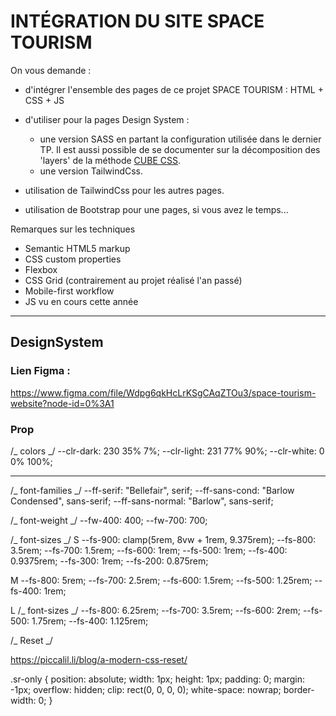 # INTÉGRATION DU SITE SPACE TOURISM

On vous demande :

- d'intégrer l'ensemble des pages de ce projet SPACE TOURISM : HTML + CSS + JS

- d'utiliser pour la pages Design System :
  - une version SASS en partant la configuration utilisée dans le dernier TP.
    Il est aussi possible de se documenter sur la décomposition des 'layers' de la méthode [CUBE CSS](https://cube.fyi).
  - une version TailwindCss.
- utilisation de TailwindCss pour les autres pages.
- utilisation de Bootstrap pour une pages, si vous avez le temps...

Remarques sur les techniques

- Semantic HTML5 markup
- CSS custom properties
- Flexbox
- CSS Grid (contrairement au projet réalisé l'an passé)
- Mobile-first workflow
- JS vu en cours cette année

---

## DesignSystem

### Lien Figma :

https://www.figma.com/file/Wdpg6qkHcLrKSgCAqZTOu3/space-tourism-website?node-id=0%3A1

### Prop

/_ colors _/
--clr-dark: 230 35% 7%;
--clr-light: 231 77% 90%;
--clr-white: 0 0% 100%;

---

/_ font-families _/
--ff-serif: "Bellefair", serif;
--ff-sans-cond: "Barlow Condensed", sans-serif;
--ff-sans-normal: "Barlow", sans-serif;

/_ font-weight _/
--fw-400: 400;
--fw-700: 700;

/_ font-sizes _/
S
--fs-900: clamp(5rem, 8vw + 1rem, 9.375rem);
--fs-800: 3.5rem;
--fs-700: 1.5rem;
--fs-600: 1rem;
--fs-500: 1rem;
--fs-400: 0.9375rem;
--fs-300: 1rem;
--fs-200: 0.875rem;

M
--fs-800: 5rem;
--fs-700: 2.5rem;
--fs-600: 1.5rem;
--fs-500: 1.25rem;
--fs-400: 1rem;

L
/_ font-sizes _/
--fs-800: 6.25rem;
--fs-700: 3.5rem;
--fs-600: 2rem;
--fs-500: 1.75rem;
--fs-400: 1.125rem;

/_ Reset _/

https://piccalil.li/blog/a-modern-css-reset/

.sr-only {
position: absolute;
width: 1px;
height: 1px;
padding: 0;
margin: -1px;
overflow: hidden;
clip: rect(0, 0, 0, 0);
white-space: nowrap;
border-width: 0;
}
